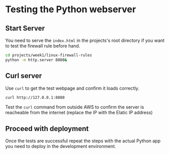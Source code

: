 # Testing the Python webserver

## Start Server

You need to serve the `index.html` in the projects's root directory if you want to test the firewall rule before hand.

```sh
cd projects/week1/linux-firewall-rules
python -m http.server 8080&
```

## Curl server

Use `curl` to get the test webpage and confirm it loads correctly.

```sh
curl http://127.0.0.1:8080
```

Test the `curl` command from outside AWS to confirm the server is reacheable from the internet (replace the IP with the Elatic IP address)

## Proceed with deployment

Once the tests are successful repeat the steps with the actual Python app you need to deploy in the development environment.
